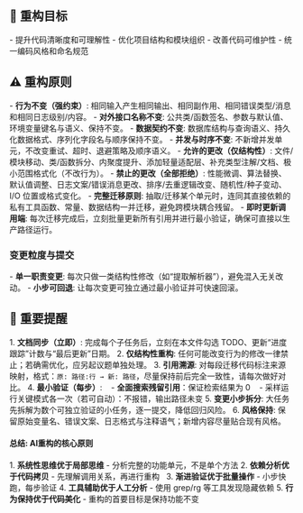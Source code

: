 ## 🎯 重构目标
- 提升代码清晰度和可理解性
- 优化项目结构和模块组织
- 改善代码可维护性
- 统一编码风格和命名规范

## ⚠️ 重构原则
- **行为不变（强约束）**: 相同输入产生相同输出、相同副作用、相同错误类型/消息和相同日志级别/内容。
- **对外接口名称不变**: 公共类/函数签名、参数与默认值、环境变量键名与语义、保持不变。
- **数据契约不变**: 数据库结构与查询语义、持久化数据格式、序列化字段名与顺序保持不变。
- **并发与时序不变**: 不新增并发单元，不改变重试、超时、退避策略及顺序语义。
- **允许的更改（仅结构性）**: 文件/模块移动、类/函数拆分、内聚度提升、添加轻量适配层、补充类型注解/文档、极小范围格式化（不改行为）。
- **禁止的更改（全部拒绝）**: 性能微调、算法替换、默认值调整、日志文案/错误消息更改、排序/去重逻辑改变、随机性/种子变动、I/O 位置或格式变化。
- **完整迁移原则**: 抽取/迁移某个单元时，连同其直接依赖的私有工具函数、常量、数据结构一并迁移，避免跨模块耦合残留。
- **即时更新调用端**: 每次迁移完成后，立刻批量更新所有引用并进行最小验证，确保可直接以生产路径运行。

### 变更粒度与提交
- **单一职责变更**: 每次只做一类结构性修改（如“提取解析器”），避免混入无关改动。
- **小步可回退**: 让每次变更可独立通过最小验证并可快速回滚。

## 🔔 重要提醒
1. **文档同步（立即）**: 完成每个子任务后，立刻在本文件勾选 TODO、更新“进度跟踪”计数与“最后更新”日期。
2. **仅结构性重构**: 任何可能改变行为的修改一律禁止；若确需优化，应另起议题单独处理。
3. **引用溯源**: 对每段迁移代码标注来源映射，格式：`原: 路径:行 → 新: 路径`，尽量保持前后完全一致性，请每次做好对比。
4. **最小验证（每步）**:   
    - **全面搜索残留引用**：保证检索结果为 0   
    - 采样运行关键模式各一次（若可自动）：不报错，输出路径未变
5. **变更小步拆分**: 大任务先拆解为数个可独立验证的小任务，逐一提交，降低回归风险。
6. **风格保持**: 保留原始变量名、错误文案、日志格式与注释语气；新增内容尽量贴合现有风格。

#### 总结: AI重构的核心原则
1. **系统性思维优于局部思维** - 分析完整的功能单元，不是单个方法
2. **依赖分析优于代码拷贝** - 先理解调用关系，再进行重构  
3. **渐进验证优于批量操作** - 小步快跑，每步验证
4. **工具辅助优于人工分析** - 使用 grep/rg 等工具发现隐藏依赖
5. **行为保持优于代码美化** - 重构的首要目标是保持功能不变

